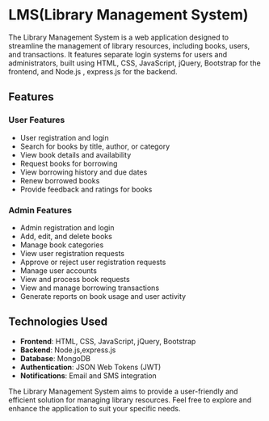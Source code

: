 # LMS(Library Management System)

The Library Management System is a web application designed to streamline the management of library resources, including books, users, and transactions. It features separate login systems for users and administrators, built using HTML, CSS, JavaScript, jQuery, Bootstrap for the frontend, and Node.js , express.js for the backend.

## Features

### User Features

- User registration and login
- Search for books by title, author, or category
- View book details and availability
- Request books for borrowing
- View borrowing history and due dates
- Renew borrowed books
- Provide feedback and ratings for books

### Admin Features

- Admin registration and login
- Add, edit, and delete books
- Manage book categories
- View user registration requests
- Approve or reject user registration requests
- Manage user accounts
- View and process book requests
- View and manage borrowing transactions
- Generate reports on book usage and user activity

## Technologies Used

- **Frontend**: HTML, CSS, JavaScript, jQuery, Bootstrap
- **Backend**: Node.js,express.js
- **Database**: MongoDB
- **Authentication**: JSON Web Tokens (JWT)
- **Notifications**: Email and SMS integration

The Library Management System aims to provide a user-friendly and efficient solution for managing library resources. Feel free to explore and enhance the application to suit your specific needs.
